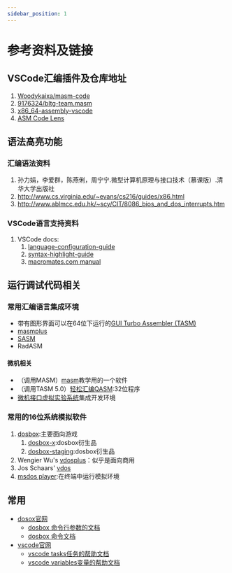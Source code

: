 ```yaml
---
sidebar_position: 1
---
```


# 参考资料及链接

## VSCode汇编插件及仓库地址

1. [Woodykaixa/masm-code](https://github.com/Woodykaixa/masm-code)
2. [9176324/bltg-team.masm](https://github.com/9176324/bltg-team.masm)
3. [x86_64-assembly-vscode](https://github.com/13xforever/x86_64-assembly-vscode)
4. [ASM Code Lens](https://github.com/maziac/asm-code-lens)

## 语法高亮功能

### 汇编语法资料

1. 孙力娟，李爱群，陈燕俐，周宁宁.微型计算机原理与接口技术（慕课版）.清华大学出版社
2. <http://www.cs.virginia.edu/~evans/cs216/guides/x86.html>
3. <http://www.ablmcc.edu.hk/~scy/CIT/8086_bios_and_dos_interrupts.htm>

### VSCode语言支持资料

1. VSCode docs:
   1. [language-configuration-guide](https://code.visualstudio.com/api/language-extensions/language-configuration-guide)
   2. [syntax-highlight-guide](https://code.visualstudio.com/api/language-extensions/syntax-highlight-guide#scope-inspector)
   3. [macromates.com manual](https://macromates.com/manual/en/language_grammars)

## 运行调试代码相关

### 常用汇编语言集成环境

- 带有图形界面可以在64位下运行的[GUI Turbo Assembler (TASM)](https://sourceforge.net/projects/guitasm8086/)
- [masmplus](http://www.aogosoft.com/masmplus/)
- [SASM](https://dman95.github.io/SASM/english.html)
- RadASM

#### 微机相关

- （调用MASM）[masm](http://xiazai.sogou.com/detail/34/0/111972713791806697.html?e=1970)教学用的一个软件
- （调用TASM 5.0）[轻松汇编QASM](http://xiazai.sogou.com/detail/34/16/-426173911179108655.html?e=1970):32位程序
- [微机接口虚拟实验系统](http://www.vlab.cn/vlab/down.php)集成开发环境

### 常用的16位系统模拟软件

1. [dosbox](https://www.dosbox.com ):主要面向游戏
   1. [dosbox-x](https://github.com/joncampbell123/dosbox-x):dosbox衍生品
   2. [dosbox-staging](https://dosbox-staging.github.io/):dosbox衍生品
2. Wengier Wu's [vdosplus](http://www.vdosplus.org/)：似乎是面向商用
3. Jos Schaars' [vdos](http://vdos.info/)
4. [msdos player](http://takeda-toshiya.my.coocan.jp/msdos/index.html):在终端中运行模拟环境

## 常用

- [dosox官网](https://www.dosbox.com )
  - [dosbox 命令行参数的文档](https://www.dosbox.com/wiki/Usage)
  - [dosbox 命令文档](https://www.dosbox.com/wiki/Commands)
- [vscode官网](https://code.visualstudio.com)
  - [vscode tasks任务的帮助文档](https://code.visualstudio.com/docs/editor/tasks#vscode)
  - [vscode variables变量的帮助文档](https://code.visualstudio.com/docs/editor/variables-reference)
